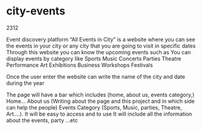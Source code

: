 # city-events
2312

Event discovery platform “All Events in City” is a website where you can see the events in your city or any city that you are going to visit in specific dates 
Through this website you can know the upcoming events such as You can display events by category like 
Sports
 Music
 Concerts
 Parties
Theatre 
Performance
Art
Exhibitions 
Business
Workshops
 Festivals


Once the user enter the website can write the name of the city and date during the year 

The page will have a bar which includes (home, about us, events category,)
Home…
About us (Writing about the page and this project and in which side can help the people)
Events Category (Sports, Music, parties, Theatre, Art….).
It will be easy to access and to use 
It will include all the information about the events, party …etc
